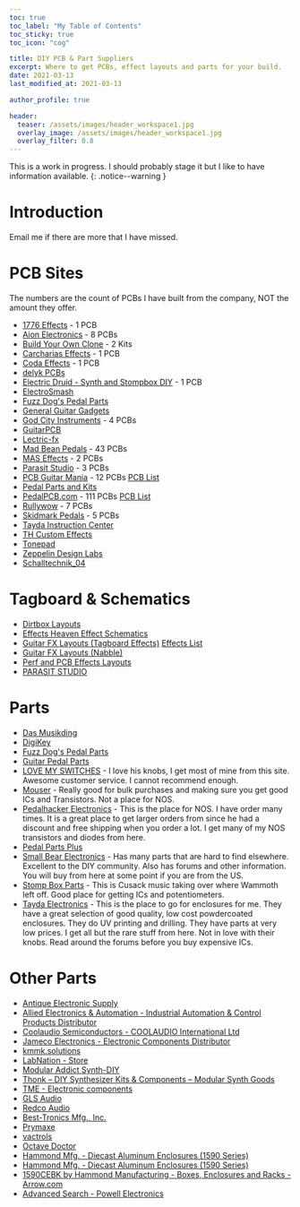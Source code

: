 ```yaml
---
toc: true
toc_label: "My Table of Contents"
toc_sticky: true
toc_icon: "cog"

title: DIY PCB & Part Suppliers
excerpt: Where to get PCBs, effect layouts and parts for your build.
date: 2021-03-13
last_modified_at: 2021-03-13

author_profile: true

header:
  teaser: /assets/images/header_workspace1.jpg
  overlay_image: /assets/images/header_workspace1.jpg
  overlay_filter: 0.8
---
```


This is a work in progress. I should probably stage it but I like to have information available.
{: .notice--warning }

# Introduction

Email me if there are more that I have missed.

# PCB Sites

The numbers are the count of PCBs I have built from the company, NOT the amount they offer.

* [1776 Effects](https://1776effects.com/) - 1 PCB
* [Aion Electronics](https://aionfx.com/) - 8 PCBs
* [Build Your Own Clone](https://buildyourownclone.com/) - 2 Kits
* [Carcharias Effects](https://carchariaseffects.com/) - 1 PCB
* [Coda Effects](https://www.coda-effects.com/) - 1 PCB
* [delyk PCBs](https://www.delykpcb.com/)
* [Electric Druid - Synth and Stompbox DIY](https://electricdruid.net/) - 1 PCB
* [ElectroSmash](https://www.electrosmash.com/#)
* [Fuzz Dog's Pedal Parts](https://shop.pedalparts.co.uk/)
* [General Guitar Gadgets](http://www.generalguitargadgets.com/)
* [God City Instruments](https://www.godcityinstruments.com/collections/diy-pcbs) - 4 PCBs
* [GuitarPCB](https://guitarpcb.com/)
* [Lectric-fx](https://lectric-fx.com/)
* [Mad Bean Pedals](https://www.madbeanpedals.com/projects/index.html)  - 43 PCBs
* [MAS Effects](https://mas-effects.com/) - 2 PCBs
* [Parasit Studio](https://www.parasitstudio.se/) - 3 PCBs
* [PCB Guitar Mania](https://pcbguitarmania.com/?ref=pachydermpedals) - 12 PCBs [PCB List](/blog/pcbguitarmania-build-docs/)
* [Pedal Parts and Kits](https://www.pedalpartsandkits.com/)
* [PedalPCB.com](https://www.pedalpcb.com/) - 111 PCBs [PCB List](/blog/pedalpcb-build-docs/)
* [Rullywow](https://rullywow.com/) - 7 PCBs
* [Skidmark Pedals](https://www.facebook.com/groups/560079824864843) - 5 PCBs
* [Tayda Instruction Center](https://www.taydakits.com/)
* [TH Custom Effects](http://diy.thcustom.com/)
* [Tonepad](http://www.tonepad.com/default.asp)
* [Zeppelin Design Labs](https://zeppelindesignlabs.com/)
* [Schalltechnik_04](https://schalltechnik04.de/en/home)

# Tagboard & Schematics

* [Dirtbox Layouts](https://dirtboxlayouts.blogspot.com/)
* [Effects Heaven Effect Schematics](https://schematicheaven.net/effects.html)
* [Guitar FX Layouts (Tagboard Effects)](http://tagboardeffects.blogspot.com/) [Effects List](/blog/guitar_fx_layouts/)
* [Guitar FX Layouts (Nabble)](http://guitar-fx-layouts.42897.x6.nabble.com/) 
* [Perf and PCB Effects Layouts](http://effectslayouts.blogspot.com/)
* [PARASIT STUDIO](https://www.parasitstudio.se/stripboard-layouts/category/all)

# Parts

* [Das Musikding](https://www.musikding.de/)
* [DigiKey](https://www.digikey.com/product-detail/en/)
* [Fuzz Dog's Pedal Parts](http://shop.pedalparts.co.uk/index.aspx?pageid=847117)
* [Guitar Pedal Parts](https://guitarpedalparts.com/)
* [LOVE MY SWITCHES](https://lovemyswitches.com/) - I love his knobs, I get most of mine from this site. Awesome customer service. I cannot recommend enough.
* [Mouser](https://www.mouser.com/) - Really good for bulk purchases and making sure you get good ICs and Transistors. Not a place for NOS.
* [Pedalhacker Electronics](https://www.pedalhackerelectronics.com/) - This is the place for NOS. I have order many times. It is a great place to get larger orders from since he had a discount and free shipping when you order a lot. I get many of my NOS transistors and diodes from here.
* [Pedal Parts Plus](http://www.pedalpartsplus.com/)
* [Small Bear Electronics](http://smallbear-electronics.mybigcommerce.com/) - Has many parts that are hard to find elsewhere. Excellent to the DIY community. Also has forums and other information. You will buy from here at some point if you are from the US.
* [Stomp Box Parts](https://stompboxparts.com/) - This is Cusack music taking over where Wammoth left off. Good place for getting ICs and potentiometers.
* [Tayda Electronics](https://www.taydaelectronics.com/) - This is the place to go for enclosures for me. They have a great selection of good quality, low cost powdercoated enclosures. They do UV printing and drilling. They have parts at very low prices. I get all but the rare stuff from here. Not in love with their knobs. Read around the forums before you buy expensive ICs.

# Other Parts

* [Antique Electronic Supply](https://www.tubesandmore.com/)
* [Allied Electronics & Automation - Industrial Automation & Control Products Distributor](https://www.alliedelec.com/)
* [Coolaudio Semiconductors - COOLAUDIO International Ltd](http://www.coolaudio.com/index.php)
* [Jameco Electronics - Electronic Components Distributor](https://www.jameco.com/webapp/wcs/stores/servlet/StoreCatalogDisplay?langId=-1&storeId=10001&catalogId=10001)
* [kmmk.solutions](http://kmmk.solutions/)
* [LabNation - Store](https://www.lab-nation.com/store)
* [Modular Addict Synth-DIY](https://modularaddict.com/)
* [Thonk – DIY Synthesizer Kits & Components – Modular Synth Goods](https://www.thonk.co.uk/)
* [TME - Electronic components](https://www.tme.com/us/en-us/)
* [GLS Audio](https://www.glsaudio.com/)
* [Redco Audio](https://www.redco.com/)
* [Best-Tronics Mfg., Inc.](https://btpa.com/)
* [Prymaxe](https://www.prymaxe.com/)
* [vactrols](https://synthcube.com/cart/vactrols)
* [Octave Doctor](https://octavedoctor.com/)
* [Hammond Mfg. - Diecast Aluminum Enclosures (1590 Series)](https://www.hammfg.com/)
* [Hammond Mfg. - Diecast Aluminum Enclosures (1590 Series)](http://www.hammondmfg.com/dwg.htm)
* [1590CEBK by Hammond Manufacturing - Boxes, Enclosures and Racks - Arrow.com](https://www.arrow.com/en/products/1590cebk/hammond-manufacturing)
* [Advanced Search - Powell Electronics](https://www.powell.com/e2wItemAdvanceSearch.aspx?ManufacturerName=Hammond%20Manufacturing)




